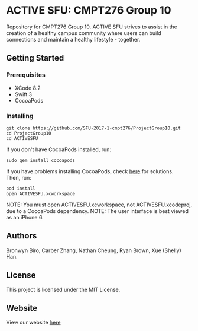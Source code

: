 # ACTIVE SFU: CMPT276 Group 10

Repository for CMPT276 Group 10. ACTIVE SFU strives to assist in the creation of a healthy campus community where users can build connections and maintain a healthy lifestyle - together. 

## Getting Started

### Prerequisites

- XCode 8.2
- Swift 3
- CocoaPods 

### Installing

```
git clone https://github.com/SFU-2017-1-cmpt276/ProjectGroup10.git
cd ProjectGroup10
cd ACTIVESFU
```
If you don't have CocoaPods installed, run: 
```
sudo gem install cocoapods
``` 
If you have problems installing CocoaPods, check [here](https://guides.cocoapods.org/using/troubleshooting#installing-cocoapods) for solutions.  
Then, run:

```
pod install
open ACTIVESFU.xcworkspace
```

NOTE: You must open ACTIVESFU.xcworkspace, not ACTIVESFU.xcodeproj, due to a CocoaPods dependency.
NOTE: The user interface is best viewed as an iPhone 6.

## Authors

Bronwyn Biro, Carber Zhang, Nathan Cheung, Ryan Brown, Xue (Shelly) Han.

## License

This project is licensed under the MIT License.

## Website 

View our website [here](https://bronwynbiro.github.io//CMPT276Group10/)
